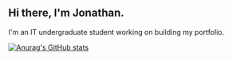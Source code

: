 ## Hi there, I'm Jonathan.
I'm an IT undergraduate student working on building my portfolio.

[![Anurag's GitHub stats](https://github-readme-stats.vercel.app/api?username=orbitronhd)](https://github.com/orbitronhd/github-readme-stats)
<!--


- 🔭 I’m currently working on ...
- 🌱 I’m currently learning ...
- 👯 I’m looking to collaborate on ...
- 🤔 I’m looking for help with ...
- 💬 Ask me about ...
- 📫 How to reach me: ...
- 😄 Pronouns: ...
- ⚡ Fun fact: ...
-->
